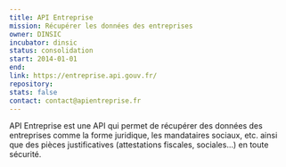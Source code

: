 ```yaml
---
title: API Entreprise
mission: Récupérer les données des entreprises
owner: DINSIC
incubator: dinsic
status: consolidation
start: 2014-01-01
end:
link: https://entreprise.api.gouv.fr/
repository:
stats: false
contact: contact@apientreprise.fr
---
```


API Entreprise est une API qui permet de récupérer des données des entreprises comme la forme juridique, les mandataires sociaux, etc. ainsi que des pièces justificatives (attestations fiscales, sociales…) en toute sécurité.
